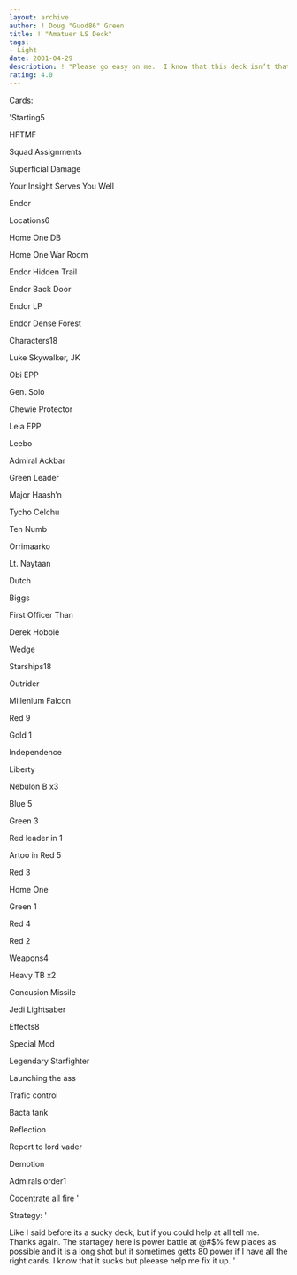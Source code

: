 ```yaml
---
layout: archive
author: ! Doug "Guod86" Green
title: ! "Amatuer LS Deck"
tags:
- Light
date: 2001-04-29
description: ! "Please go easy on me.  I know that this deck isn’t that good but could you please give me some suggestions.  Thanks."
rating: 4.0
---
```

Cards: 

'Starting5

HFTMF

Squad Assignments

Superficial Damage

Your Insight Serves You Well

Endor


Locations6

Home One DB

Home One War Room

Endor Hidden Trail

Endor Back Door

Endor LP

Endor Dense Forest


Characters18

Luke Skywalker, JK

Obi EPP

Gen. Solo

Chewie Protector

Leia EPP

Leebo

Admiral Ackbar

Green Leader

Major Haash’n

Tycho Celchu

Ten Numb

Orrimaarko

Lt. Naytaan

Dutch

Biggs

First Officer Than

Derek Hobbie

Wedge


Starships18

Outrider

Millenium Falcon

Red 9

Gold 1

Independence

Liberty

Nebulon B x3

Blue 5

Green 3

Red leader in 1

Artoo in Red 5

Red 3

Home One

Green 1

Red 4

Red 2


Weapons4

Heavy TB x2

Concusion Missile

Jedi Lightsaber


Effects8

Special Mod

Legendary Starfighter

Launching the ass

Trafic control

Bacta tank

Reflection

Report to lord vader

Demotion


Admirals order1

Cocentrate all fire '

Strategy: '

Like I said before its a sucky deck, but if you could help at all tell me.  Thanks again. The startagey here is power battle at @#$% few places as possible and it is a long shot but it sometimes getts 80 power if I have all the right cards. I know that it sucks but pleease help me fix it up. '